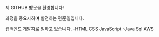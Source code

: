  
제 GITHUB 방문을 환영합니다! 

과정을 중요시하며 발전하는 편준일입니다.

웹백엔드 개발자로 일하고 있습니다.
-HTML CSS JavaScript
-Java Sql AWS 


<!--
**junilpyeon/junilpyeon** is a ✨ _special_ ✨ repository because its `README.md` (this file) appears on your GitHub profile.

Here are some ideas to get you started:

- 🔭 I’m currently working on ...
- 🌱 I’m currently learning ...
- 👯 I’m looking to collaborate on ...
- 🤔 I’m looking for help with ...
- 💬 Ask me about ...
- 📫 How to reach me: ...
- 😄 Pronouns: ...
- ⚡ Fun fact: ...
-->
